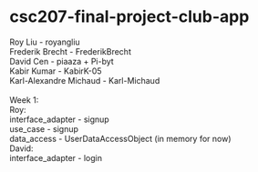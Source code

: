 # csc207-final-project-club-app

Roy Liu - royangliu \
Frederik Brecht - FrederikBrecht \
David Cen - piaaza + Pi-byt \
Kabir Kumar - KabirK-05 \
Karl-Alexandre Michaud - Karl-Michaud \
\
Week 1: \
Roy: \
interface_adapter - signup \
use_case - signup \
data_access - UserDataAccessObject (in memory for now) \
David: \
interface_adapter - login
